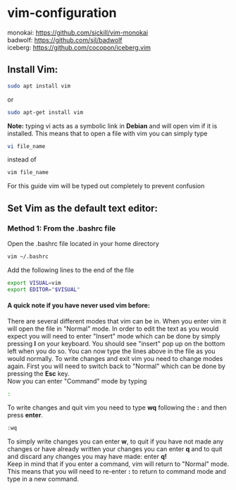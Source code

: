 # vim-configuration

monokai: https://github.com/sickill/vim-monokai  
badwolf: https://github.com/sjl/badwolf  
iceberg: https://github.com/cocopon/iceberg.vim  

## Install Vim:
```Bash
sudo apt install vim
```
or
```Bash
sudo apt-get install vim
```

**Note:** typing vi acts as a symbolic link in **Debian** and will open vim if it is installed. This means that to open a file with vim you can simply type 
```Bash
vi file_name
```
instead of
```Bash
vim file_name
```
For this guide vim will be typed out completely to prevent confusion  
## Set Vim as the default text editor:
### Method 1: From the .bashrc file
Open the .bashrc file located in your home directory
```bash
vim ~/.bashrc 
```
Add the following lines to the end of the file
```bash
export VISUAL=vim
export EDITOR="$VISUAL"
```
#### **A quick note if you have never used vim before:**  
There are several different modes that vim can be in. When you enter vim it will open the file in "Normal" mode. In order to edit the text as you would expect you will need to enter "Insert" mode which can be done by simply pressing **I** on your keyboard. You should see "insert" pop up on the bottom left when you do so. You can now type the lines above in the file as you would normally. To write changes and exit vim you need to change modes again. First you will need to switch back to "Normal" which can be done by pressing the **Esc** key.   
Now you can enter "Command" mode by typing
```bash
:
```
To write changes and quit vim you need to type **wq** following the **:** and then press **enter**.  
```bash
:wq
```
To simply write changes you can enter **w**, to quit if you have not made any changes or have already written your changes you can enter **q** and to quit and discard any changes you may have made: enter **q!**  
Keep in mind that if you enter a command, vim will return to "Normal" mode. This means that you will need to re-enter **:** to return to command mode and type in a new command.
   
